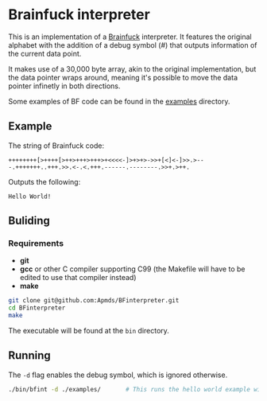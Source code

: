 # Brainfuck interpreter

This is an implementation of a [Brainfuck](https://en.wikipedia.org/wiki/Brainfuck) interpreter.
It features the original alphabet with the addition of a debug symbol (#) that outputs information of the current data point.

It makes use of a 30,000 byte array, akin to the original implementation, but the data pointer wraps around, meaning it's possible to move the data pointer infinetly in both directions.

Some examples of BF code can be found in the [examples](examples/) directory. 

## Example

The string of Brainfuck code:
```
++++++++[>++++[>++>+++>+++>+<<<<-]>+>+>->>+[<]<-]>>.>---.+++++++..+++.>>.<-.<.+++.------.--------.>>+.>++.
```

Outputs the following:
```
Hello World!
```

## Buliding

### Requirements
- **git**
- **gcc** or other C compiler supporting C99 (the Makefile will have to be edited to use that compiler instead)
- **make**

```bash
git clone git@github.com:Apmds/BFinterpreter.git
cd BFinterpreter
make
```
The executable will be found at the ```bin``` directory.

## Running

The ```-d``` flag enables the debug symbol, which is ignored otherwise.
```bash
./bin/bfint -d ./examples/       # This runs the hello world example with debug mode on
```

